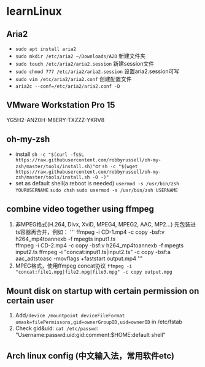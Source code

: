 # learnLinux

## Aria2
- `sudo apt install aria2`
- `sudo mkdir /etc/aria2 ~/Downloads/A2D` 新建文件夹 
- `sudo touch /etc/aria2/aria2.session` 新建session文件
- `sudo chmod 777 /etc/aria2/aria2.session` 设置aria2.session可写 
- `sudo vim /etc/aria2/aria2.conf` 创建配置文件
- `aria2c --conf=/etc/aria2/aria2.conf -D`

## VMware Workstation Pro 15
YG5H2-ANZ0H-M8ERY-TXZZZ-YKRV8

## oh-my-zsh
- install
`sh -c "$(curl -fsSL https://raw.githubusercontent.com/robbyrussell/oh-my-zsh/master/tools/install.sh)"`or `sh -c "$(wget https://raw.githubusercontent.com/robbyrussell/oh-my-zsh/master/tools/install.sh -O -)"`
- set as default shell(a reboot is needed)
`usermod -s /usr/bin/zsh YOURUSERNAME`
`sudo chsh`
`sudo usermod -s /usr/bin/zsh USERNAME`

## combine video together using ffmpeg
1. 非MPEG格式(H.264, Divx, XviD, MPEG4, MPEG2, AAC, MP2...)
先包装进ts容器再合并，例如：
'''
ffmpeg -i CD-1.mp4  -c copy -bsf:v h264_mp4toannexb -f mpegts input1.ts                                   
ffmpeg -i CD-2.mp4  -c copy -bsf:v h264_mp4toannexb -f mpegts input2.ts
ffmpeg -i "concat:input1.ts|input2.ts" -c copy -bsf:a aac_adtstoasc -movflags +faststart output.mp4
'''
2. MPEG格式，使用ffmpeg concat协议
`ffmpeg -i "concat:file1.mpg|file2.mpg|file3.mpg" -c copy output.mpg`

## Mount disk on startup with certain permission on certain user
1. Add`/device /mountpoint deviceFileFormat umask=filePermissons,gid=ownerGroupID,uid=ownerID` in /etc/fstab
2. Check gid&uid: `cat /etc/passwd`:
"Username:passwd:uid:gid:comment:$HOME:default shell"

## Arch linux config (中文输入法，常用软件etc)
